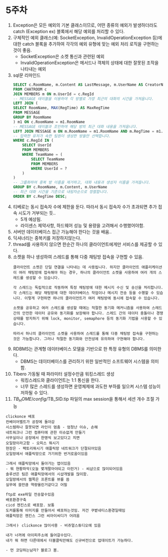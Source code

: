 # 5주차

1. Exception은 모든 예외의 기본 클래스이므로, 어떤 종류의 예외가 발생하더라도 catch (Exception ex) 블록에서 해당 예외를 처리할 수 있다.
2. 구체적인 예외 클래스(예: SocketException, InvalidOperationException 등)에 대한 catch 블록을 추가하여 각각의 예외 유형에 맞는 예외 처리 로직을 구현하는 것이 좋음.
	* SocketException은 소켓 통신과 관련된 예외
	* InvalidOperationException은 메서드나 객체의 상태에 대한 잘못된 조작을 나타내는 예외
3. sql문 리마인드
	``` sql
	SELECT c.RoomName, m.Content AS LastMessage, m.UserName AS CreatorName
	FROM CHATROOM c
	JOIN MEMBERS m ON m.UserId = c.RegId
	-- MESSAGE 테이블을 이용하여 각 방별로 가장 최근의 대화의 시간을 가져옵니다.
	LEFT JOIN (
    SELECT RoomName, MAX(RegTime) AS MaxRegTime
    FROM MESSAGE
    GROUP BY RoomName
	) m1 ON c.RoomName = m1.RoomName
	-- MESSAGE 테이블과 조인하여 해당 방의 최근 대화 내용을 가져옵니다.
	LEFT JOIN MESSAGE m ON m.RoomName = m1.RoomName AND m.RegTime = m1.MaxRegTime
	-- 입력한 유저가 속한 팀원이 생성한 방들만 선택합니다.
	WHERE c.RegId IN (
	    SELECT UserId
    	FROM MEMBERS
    	WHERE TeamName = (
        	SELECT TeamName
        	FROM MEMBERS
        	WHERE UserId = ?
    	)
	)
	-- 그룹화하여 중복 방 이름을 제거하고, 대화 내용과 생성자 이름을 가져옵니다.
	GROUP BY c.RoomName, m.Content, m.UserName
	-- 최근 대화 시간을 기준으로 내림차순으로 정렬합니다.
	ORDER BY c.RegTime DESC;
	```
4. 티베로는 동시 접속자 수에 제한을 둔다. 따라서 동시 접속자 수가 초과되면 추가 접속 시도가 거부되는 듯..
	* 5개 예상됨.
	* 라이센스 제약사항, 하드웨어 성능 및 용량을 고려해서 수행했어야함.
5. 서버만 데이터베이스 접근 가능해야 한다는 것을 배움..
6. 딕셔너리는 중복키를 저장하지않는다.
7. thread를 사용하지 않으면 한순간 하나의 클라이언트에게만 서비스를 제공할 수 있다.
8. 소켓을 하나 생성하여 스레드를 통해 다중 채팅방 접속을 구현할 수 있음.
	```
	클라이언트 소켓은 단일 연결을 나타내는 데 사용됩니다. 하지만 클라이언트 애플리케이션이 여러 채팅방에 접속해야 하는 경우, 하나의 클라이언트 소켓을 사용하여 여러 개의 스레드를 생성할 수 있습니다.

	각 스레드는 독립적으로 작동하며 특정 채팅방에 대한 메시지 수신 및 송신을 처리합니다. 각 스레드는 해당 채팅방에 대한 데이터베이스 작업이나 메시지 전송 등을 수행할 수 있습니다. 이렇게 구현하면 하나의 클라이언트가 여러 채팅방에 동시에 접속할 수 있습니다.

	소켓을 공유하고 여러 스레드를 생성할 때에는 적절한 동기화 메커니즘을 사용하여 스레드 간의 안전한 데이터 공유와 동기화를 보장해야 합니다. 스레드 간의 데이터 충돌이나 경쟁 상태를 방지하기 위해 lock, monitor, semaphore 등의 동기화 기법을 사용할 수 있습니다.

	따라서 하나의 클라이언트 소켓을 사용하여 스레드를 통해 다중 채팅방 접속을 구현하는 것은 가능합니다. 그러나 적절한 동기화와 안전성에 유의하여 구현해야 합니다.
	```
9. RDBMS는 관계형 데이터베이스 모델을 기반으로 한 특정 유형의 DBMS를 의미한다.
	* DBMS는 데이터베이스를 관리하기 위한 일반적인 소프트웨어 시스템을 의미함.
10. Tibero 가동될 때 파라미터 설정수만큼 워킹스레드 생성
	* 워킹스레드와 클라이언트는 1:1 통신을 한다.
	* 너무 많은 스레드를 생성하면 운영체제에 과도한 부하를 일으켜 시스템 성능이 저하될 수 있다.
11. $TB_HOME/config/$TB_SID.tip 파일의 max session을 통해서 세션 개수 조절 가능

```
clickonce 배포
컨베이어벨트가 공장에 돌아감
시스템하나 잘못되면 라인이 멈춤 - 엄청난 이슈, 손해
네트워크나 그런 컴퓨터에 관한 이슈없게 만들기
사무실이나 공장에서 한명씩 보고있다고 치면
오일망이라고함 - 오피스 뭐시기
현장은 - 팩토리뭐시기 애플릭망 네트워크가 단절되어있음
오일망에서 애플릭망으로 가기위한 번거로움이있음

그래서 애플릭망에서 돌아가는 앱이있음
- 뭐 현황파악(오늘 몇개팔아야되고 이런거) - 씨샵으로 많이되어있음
솔루션은 팀은 애플릭망에서의 시샵개발을 많이함.
오일망에서의 웹쪽은 프론트를 뷰를 씀
실무에 쓸만큼 역량올린거같다고 어필

ftp로 exe파일 전송할수있음
배포환경구축
cicd 젠킨스로 배포함. 보통
도커를통해 이미지를 만들어서 배포하는것임. 저건 쿠벝네티스환경일때임
애플릭망은 젠킨스 그런 씨아이씨디가 어려움

그래서ㅏ clickonce 많이사용 - 비쥬얼스튜디오에 있음

내가 너꺼에 아이피주소에 들어갈수있다.
내가 뭐 하면 다른데에서 더블클릭만해도 신규버전으로 업데이트가 가능하다.

- 먼 코딩하는남자? 블로그 봄.

```